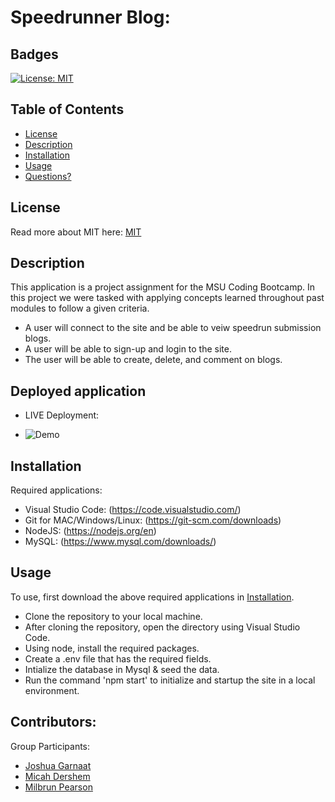 # Speedrunner Blog:

## Badges

[![License: MIT](https://img.shields.io/badge/License-MIT-yellow.svg)](https://opensource.org/licenses/MIT)

## Table of Contents

- [License](#license)
- [Description](#description)
- [Installation](#installation)
- [Usage](#usage)
- [Questions?](#questions)

## License

Read more about MIT here:
[MIT](https://opensource.org/licenses/MIT)

## Description

This application is a project assignment for the MSU Coding Bootcamp.
In this project we were tasked with applying concepts learned throughout past modules to follow a given criteria.

* A user will connect to the site and be able to veiw speedrun submission blogs.
* A user will be able to sign-up and login to the site.
* The user will be able to create, delete, and comment on blogs.


## Deployed application
- LIVE Deployment: 

- ![Demo](https://github.com/Jgarnaat/Group-project-2/assets/139593153/6ccf86f7-9112-4ca3-a288-7ccd96c18b2e)

## Installation

Required applications:
- Visual Studio Code: (https://code.visualstudio.com/)
- Git for MAC/Windows/Linux: (https://git-scm.com/downloads)
- NodeJS: (https://nodejs.org/en)
- MySQL: (https://www.mysql.com/downloads/)

## Usage

To use, first download the above required applications in [Installation](#installation).

- Clone the repository to your local machine.
- After cloning the repository, open the directory using Visual Studio Code.
- Using node, install the required packages.
- Create a .env file that has the required fields.
- Intialize the database in Mysql & seed the data.
- Run the command 'npm start' to initialize and startup the site in a local environment.

## Contributors:

Group Participants:     
- [Joshua Garnaat](https://github.com/Jgarnaat)
- [Micah Dershem](https://github.com/G303K)
- [Milbrun Pearson](https://github.com/mpearson1299)
